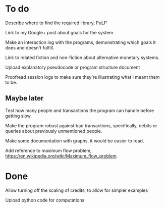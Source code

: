 To do
=====

Describe where to find the required library, PuLP

Link to my Google+ post about goals for the system

Make an interaction log with the programs, demonstrating which goals it does and doesn't fulfill.

Link to related fiction and non-fiction about alternative monetary systems.

Upload explanatory pseudocode or program structure document

Proofread session logs to make sure they're illustrating what I meant them to be.

Maybe later
-----------

Test how many people and transactions the program can handle before getting slow.

Make the program robust against bad transactions, specifically, debits or queries about previously unmentioned people.

Make some documentation with graphs, it would be easier to read.

Add reference to maximum flow problem, https://en.wikipedia.org/wiki/Maximum_flow_problem

Done
====

Allow turning off the scaling of credits, to allow for simpler examples

Upload python code for computations